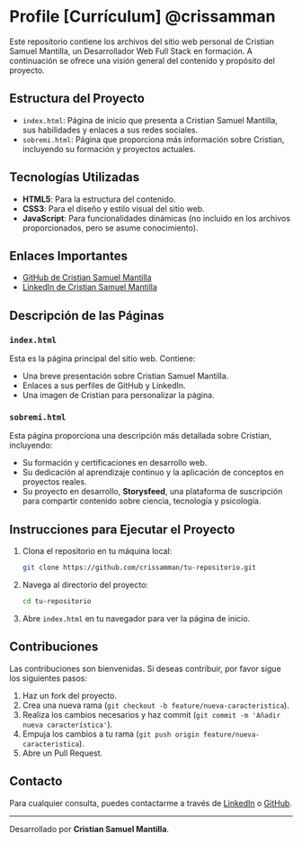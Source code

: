 # Profile [Currículum] @crissamman

Este repositorio contiene los archivos del sitio web personal de Cristian Samuel Mantilla, un Desarrollador Web Full Stack en formación. A continuación se ofrece una visión general del contenido y propósito del proyecto.

## Estructura del Proyecto

- `index.html`: Página de inicio que presenta a Cristian Samuel Mantilla, sus habilidades y enlaces a sus redes sociales.
- `sobremi.html`: Página que proporciona más información sobre Cristian, incluyendo su formación y proyectos actuales.

## Tecnologías Utilizadas

- **HTML5**: Para la estructura del contenido.
- **CSS3**: Para el diseño y estilo visual del sitio web.
- **JavaScript**: Para funcionalidades dinámicas (no incluido en los archivos proporcionados, pero se asume conocimiento).

## Enlaces Importantes

- [GitHub de Cristian Samuel Mantilla](https://github.com/crissamman)
- [LinkedIn de Cristian Samuel Mantilla](https://www.linkedin.com/in/crissamman/)

## Descripción de las Páginas

### `index.html`

Esta es la página principal del sitio web. Contiene:

- Una breve presentación sobre Cristian Samuel Mantilla.
- Enlaces a sus perfiles de GitHub y LinkedIn.
- Una imagen de Cristian para personalizar la página.

### `sobremi.html`

Esta página proporciona una descripción más detallada sobre Cristian, incluyendo:

- Su formación y certificaciones en desarrollo web.
- Su dedicación al aprendizaje continuo y la aplicación de conceptos en proyectos reales.
- Su proyecto en desarrollo, **Storysfeed**, una plataforma de suscripción para compartir contenido sobre ciencia, tecnología y psicología.

## Instrucciones para Ejecutar el Proyecto

1. Clona el repositorio en tu máquina local:
    ```sh
    git clone https://github.com/crissamman/tu-repositorio.git
    ```

2. Navega al directorio del proyecto:
    ```sh
    cd tu-repositorio
    ```

3. Abre `index.html` en tu navegador para ver la página de inicio.

## Contribuciones

Las contribuciones son bienvenidas. Si deseas contribuir, por favor sigue los siguientes pasos:

1. Haz un fork del proyecto.
2. Crea una nueva rama (`git checkout -b feature/nueva-caracteristica`).
3. Realiza los cambios necesarios y haz commit (`git commit -m 'Añadir nueva característica'`).
4. Empuja los cambios a tu rama (`git push origin feature/nueva-caracteristica`).
5. Abre un Pull Request.

## Contacto

Para cualquier consulta, puedes contactarme a través de [LinkedIn](https://www.linkedin.com/in/crissamman/) o [GitHub](https://github.com/crissamman).

---

Desarrollado por **Cristian Samuel Mantilla**.

